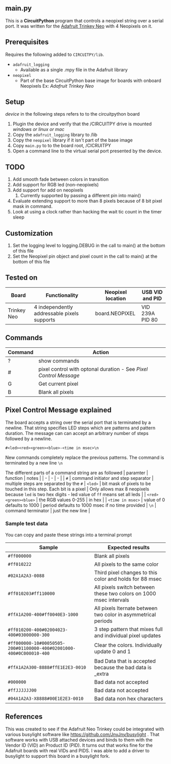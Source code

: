 ## main.py
This is a **CircuitPython** program that controls a neopixel string over a serial port.  It was written for the [Adafruit Trinkey Neo](https://www.adafruit.com/product/4870) with 4 Neopixels on it.

## Prerequisites
Requires the following added to `CIRCUITPY/lib`.
* `adafruit_logging`
    * Available as a single .mpy file in the Adafruit library
* `neopixel`
    * Part of the base CircuitPython base image for boards with onboard Neopixels Ex: _Adafruit Trinkey Neo_

## Setup
_device_ in the following steps refers to to the circuitpython board

1. Plugin the device and verify that the /CIRCUITPY drive is mounted _windows or linux or mac_
1. Copy the `adafruit_logging` library to /lib
1. Copy the `neopixel` library if it isn't part of the base image
1. Copy `main.py` to to the board root, /CICRUITPY
1. Open a command line to the virtual serial port presented by the device.

## TODO
1. Add smooth fade between colors in transition
1. Add support for RGB led (non-neopixels)
1. Add support for add on neopixels
    1. Currently supported by passing a different pin into main()
1. Evaluate extending support to more than 8 pixels because of 8 bit pixel mask in command.
1. Look at using a clock rather than hacking the wait tic count in the timer sleep

## Customization
1. Set the logging level to logging.DEBUG in the call to main() at the bottom of this file
1. Set the Neopixel pin object and pixel count in the call to main() at the bottom of this file

## Tested on
| Board | Functionality | Neopixel location |  USB VID and PID |
| - | - | - | - |
| Trinkey Neo | 4 independently addressable pixels supports | board.NEOPIXEL | VID 239A  PID 80  |

## Commands
| Command | Action |
| - | - |
| ? | show commands |
| # | pixel control with optonal duration - See _Pixel Control Message_ |
| G | Get current pixel |
| B | Blank all pixels |


## Pixel Control Message explained
The board accepts a string over the serial port that is terminated by a newline. That string specifies LED steps which are patterns and pattern duration. The message can can accept an arbitrary number of steps followed by a newline.

`#<led><red><green><blue>-<time in msec>\n`

New commands completely replace the previous patterns. The command is terminated by a new line `\n`

The different parts of a command string are as followed
| paramter | function | notes |
| - | - | - |
| `#` | command initiator and step separator | multiple steps are separated by the `#`
| `<led>` | bit mask of pixels to be touched in this step. Each bit is a pixel | Only allows max 8 neopixels because `led` is two hex digits - led value of `ff` means set all leds |
| `<red><green><blue>` | the RGB values 0-255 | in hex |
| `<time in msec>` | value of 0 defaults to 1000 |  period defaults to 1000 msec if no time provided
| `\n` | command terminator | just the new line |

### Sample test data
You can copy and paste these strings into a terminal prompt

| Sample | Expected results |
| - | - |
| `#ff000000` | Blank all pixels |
| `#ff010222` | All pixels to the same color |
| `#02A1A2A3-0088` | Third pixel changes to this color and holds for 88 msec |
| `#ff010203#ff110000` | All pixels switch between these two colors on 1000 msec intervals
| `#ffA1A200-400#ff0040E3-1000` | All pixels lternate between two color in asymmetrical periods |
| `#ff010200-400#02004023-400#03000000-300` | 3 step pattern that mixes full and individual pixel updates |
| `#ff000000-10#00050505-200#01100000-400#02001000-400#0C000010-400` | Clear the colors. Individually update 0 and 1 | set 2 and 3 (bit 4 and 8 ) at same time |
| `#ffA1A2A300-8888#ffE1E2E3-0010` | Bad Data that is accepted because the bad data is _extra |
| `#000000` | Bad data not accepted |
| `#ffJJJJJJ00` | Bad data not accepted |
| `#04A1A2A3-X8888#00E1E2E3-0010`| Bad data non hex characters |

## References

This was created to see if the Adafruit Neo Trinkey could be integrated with various busylight software like https://github.com/JnyJny/busylight . That software works with USB attached devices and binds to them with the Vendor ID (VID) an Product ID (PID). It turns out that works fine for the Adafruit boards with real VIDs and PIDS. I was able to add a driver to busylight to support this board in a busylight fork.
